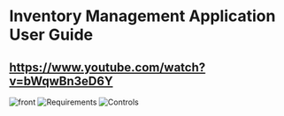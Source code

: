 # Inventory Management Application User Guide
## https://www.youtube.com/watch?v=bWqwBn3eD6Y
![front](https://user-images.githubusercontent.com/89613113/141865030-101201fb-7587-4660-ac51-53af9a155d0b.png)
![Requirements](https://user-images.githubusercontent.com/89613113/142332137-31953543-f804-4d66-a7ea-0f27bdcd5176.png)
![Controls](https://user-images.githubusercontent.com/89613113/141865064-991daf4c-6106-4e3c-9e56-4ddd126305fd.png)
